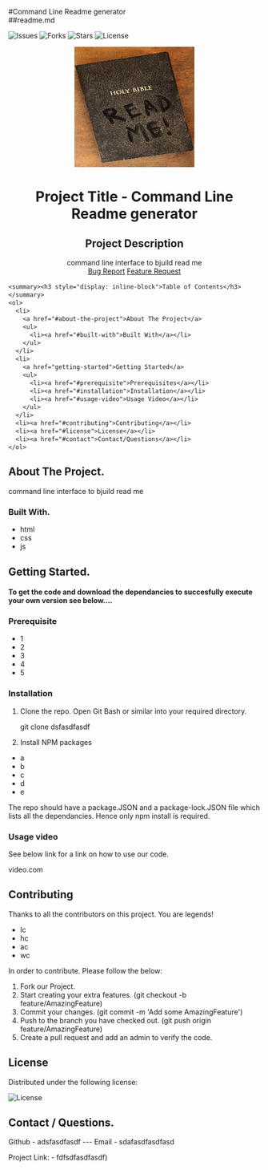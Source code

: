 
  
  #Command Line Readme generator
  <br/>
  ##readme.md
  <br/>
  
  ![Issues]
  ![Forks]
  ![Stars]
  ![License]   


  <p align="center">
    <a href="fdfsdfasdfasdf">
      <img src="./pic/readme.jpg" alt="Logo" width="240" height="240">
    </a>
    <h1 align="center">Project Title - Command Line Readme generator</h1> 
    <h2 align="center">Project Description</h2>
    <p align="center">command line interface to bjuild read me    
      <br/>
      <a href="fdfsdfasdfasdf<strong>Link to the repo.</strong></a>
      <br/>
      <br/>
      <a href="fdfsdfasdfasdf/issues">Bug Report</a>
      <a href="fdfsdfasdfasdf/issues">Feature Request</a>
    </p>
  </p>
  
  
    <summary><h3 style="display: inline-block">Table of Contents</h3></summary>
    <ol>
      <li>
        <a href="#about-the-project">About The Project</a>
        <ul>
          <li><a href="#built-with">Built With</a></li>
        </ul>
      </li>
      <li>
        <a href="getting-started">Getting Started</a>
        <ul>
          <li><a href="#prerequisite">Prerequisites</a></li>
          <li><a href="#installation">Installation</a></li>
          <li><a href="#usage-video">Usage Video</a></li>        
        </ul>
      </li>
      <li><a href="#contributing">Contributing</a></li>
      <li><a href="#license">License</a></li>
      <li><a href="#contact">Contact/Questions</a></li>
    </ol>
  
  
  
  ## About The Project.
  
  command line interface to bjuild read me
  
  
  
  ### Built With.
  
  * html 
 * css 
 * js 
 
  
  
  ## Getting Started.
  
  <h4>To get the code and download the dependancies to succesfully execute your own version see below....</h4>
  
  ### Prerequisite
  
  * 1 
 * 2 
 * 3 
 * 4 
 * 5 
 
    
  
  ### Installation
  
  1. Clone the repo.
     Open Git Bash or similar into your required directory.
  
     git clone dsfasdfasdf
     
  2. Install NPM packages
     
  * a 
 * b 
 * c 
 * d 
 * e 
 
  
  The repo should have a package.JSON and a package-lock.JSON file which lists all the dependancies. Hence only npm install is required. 
     
  
  ### Usage video
  
  See below link for a link on how to use our code.
  
  video.com
  
  
  ## Contributing
  
  Thanks to all the contributors on this project. You are legends! 
  
  * lc 
 * hc 
 * ac 
 * wc 
 
  
  In order to contribute. Please follow the below:
  
  1. Fork our Project.
  2. Start creating your extra features. (git checkout -b feature/AmazingFeature)
  3. Commit your changes. (git commit -m 'Add some AmazingFeature')
  4. Push to the branch you have checked out. (git push origin feature/AmazingFeature)
  5. Create a pull request and add an admin to verify the code.
  
  ## License
  
  Distributed under the following license:
  
  ![License] 
  
  
  ## Contact / Questions.
  
  Github - adsfasdfasdf --- Email -  sdafasdfasdfasd
  
  Project Link: -  fdfsdfasdfasdf)

 
  [Issues]: https://img.shields.io/github/issues/geckogrpautomation/readMeCLI
  [Forks]: https://img.shields.io/github/forks/geckogrpautomation/readMeCLI
  [Stars]: https://img.shields.io/github/stars/geckogrpautomation/readMeCLI
  [License]: https://img.shields.io/github/license/geckogrpautomation/readMeCLI

  